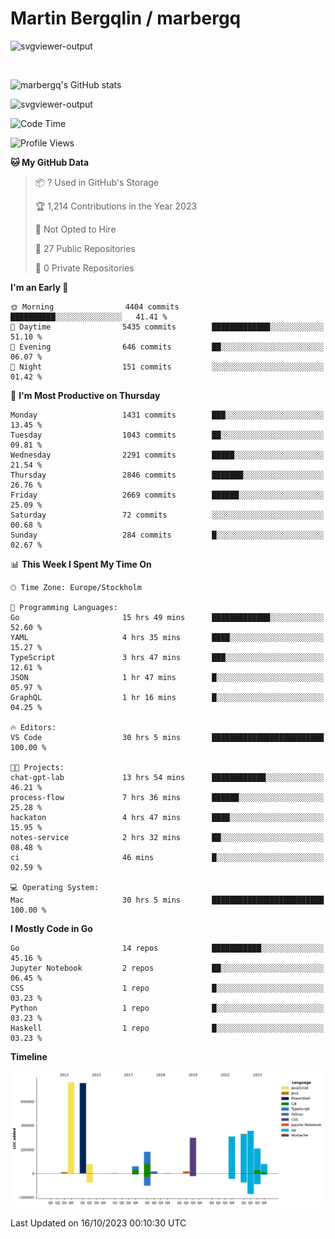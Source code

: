 # Martin Bergqlin / marbergq

![svgviewer-output](https://user-images.githubusercontent.com/2405410/206014777-22d41ecb-c24f-421d-b7d9-bba2cb5bb0de.svg)

<br>

<!--- [![Martin's Week](https://github-readme-stats.vercel.app/api/wakatime?username=marbergq&theme=dark)](https://github.com/anuraghazra/github-readme-stats) -->

![marbergq's GitHub stats](https://github-readme-stats.vercel.app/api?username=marbergq&count_private=true&show_icons=true)

![svgviewer-output](https://wakatime.com/badge/user/3f0a2069-6683-4e19-9a4a-7d21ea815067.svg)

<!--START_SECTION:waka-->
![Code Time](http://img.shields.io/badge/Code%20Time-3%2C399%20hrs%2038%20mins-blue)

![Profile Views](http://img.shields.io/badge/Profile%20Views-16-blue)

**🐱 My GitHub Data** 

> 📦 ? Used in GitHub's Storage 
 > 
> 🏆 1,214 Contributions in the Year 2023
 > 
> 🚫 Not Opted to Hire
 > 
> 📜 27 Public Repositories 
 > 
> 🔑 0 Private Repositories 
 > 
**I'm an Early 🐤** 

```text
🌞 Morning                4404 commits        ██████████░░░░░░░░░░░░░░░   41.41 % 
🌆 Daytime                5435 commits        █████████████░░░░░░░░░░░░   51.10 % 
🌃 Evening                646 commits         ██░░░░░░░░░░░░░░░░░░░░░░░   06.07 % 
🌙 Night                  151 commits         ░░░░░░░░░░░░░░░░░░░░░░░░░   01.42 % 
```
📅 **I'm Most Productive on Thursday** 

```text
Monday                   1431 commits        ███░░░░░░░░░░░░░░░░░░░░░░   13.45 % 
Tuesday                  1043 commits        ██░░░░░░░░░░░░░░░░░░░░░░░   09.81 % 
Wednesday                2291 commits        █████░░░░░░░░░░░░░░░░░░░░   21.54 % 
Thursday                 2846 commits        ███████░░░░░░░░░░░░░░░░░░   26.76 % 
Friday                   2669 commits        ██████░░░░░░░░░░░░░░░░░░░   25.09 % 
Saturday                 72 commits          ░░░░░░░░░░░░░░░░░░░░░░░░░   00.68 % 
Sunday                   284 commits         █░░░░░░░░░░░░░░░░░░░░░░░░   02.67 % 
```


📊 **This Week I Spent My Time On** 

```text
🕑︎ Time Zone: Europe/Stockholm

💬 Programming Languages: 
Go                       15 hrs 49 mins      █████████████░░░░░░░░░░░░   52.60 % 
YAML                     4 hrs 35 mins       ████░░░░░░░░░░░░░░░░░░░░░   15.27 % 
TypeScript               3 hrs 47 mins       ███░░░░░░░░░░░░░░░░░░░░░░   12.61 % 
JSON                     1 hr 47 mins        █░░░░░░░░░░░░░░░░░░░░░░░░   05.97 % 
GraphQL                  1 hr 16 mins        █░░░░░░░░░░░░░░░░░░░░░░░░   04.25 % 

🔥 Editors: 
VS Code                  30 hrs 5 mins       █████████████████████████   100.00 % 

🐱‍💻 Projects: 
chat-gpt-lab             13 hrs 54 mins      ████████████░░░░░░░░░░░░░   46.21 % 
process-flow             7 hrs 36 mins       ██████░░░░░░░░░░░░░░░░░░░   25.28 % 
hackaton                 4 hrs 47 mins       ████░░░░░░░░░░░░░░░░░░░░░   15.95 % 
notes-service            2 hrs 32 mins       ██░░░░░░░░░░░░░░░░░░░░░░░   08.48 % 
ci                       46 mins             █░░░░░░░░░░░░░░░░░░░░░░░░   02.59 % 

💻 Operating System: 
Mac                      30 hrs 5 mins       █████████████████████████   100.00 % 
```

**I Mostly Code in Go** 

```text
Go                       14 repos            ███████████░░░░░░░░░░░░░░   45.16 % 
Jupyter Notebook         2 repos             ██░░░░░░░░░░░░░░░░░░░░░░░   06.45 % 
CSS                      1 repo              █░░░░░░░░░░░░░░░░░░░░░░░░   03.23 % 
Python                   1 repo              █░░░░░░░░░░░░░░░░░░░░░░░░   03.23 % 
Haskell                  1 repo              █░░░░░░░░░░░░░░░░░░░░░░░░   03.23 % 
```



**Timeline**

![Lines of Code chart](https://raw.githubusercontent.com/marbergq/marbergq/main/assets/bar_graph.png)


 Last Updated on 16/10/2023 00:10:30 UTC
<!--END_SECTION:waka-->
